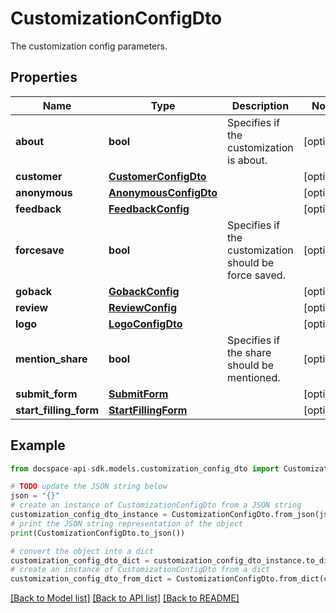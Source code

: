 # CustomizationConfigDto
The customization config parameters.

## Properties

Name | Type | Description | Notes
------------ | ------------- | ------------- | -------------
**about** | **bool** | Specifies if the customization is about. | [optional] 
**customer** | [**CustomerConfigDto**](CustomerConfigDto.md) |  | [optional] 
**anonymous** | [**AnonymousConfigDto**](AnonymousConfigDto.md) |  | [optional] 
**feedback** | [**FeedbackConfig**](FeedbackConfig.md) |  | [optional] 
**forcesave** | **bool** | Specifies if the customization should be force saved. | [optional] 
**goback** | [**GobackConfig**](GobackConfig.md) |  | [optional] 
**review** | [**ReviewConfig**](ReviewConfig.md) |  | [optional] 
**logo** | [**LogoConfigDto**](LogoConfigDto.md) |  | [optional] 
**mention_share** | **bool** | Specifies if the share should be mentioned. | [optional] 
**submit_form** | [**SubmitForm**](SubmitForm.md) |  | [optional] 
**start_filling_form** | [**StartFillingForm**](StartFillingForm.md) |  | [optional] 

## Example

```python
from docspace-api-sdk.models.customization_config_dto import CustomizationConfigDto

# TODO update the JSON string below
json = "{}"
# create an instance of CustomizationConfigDto from a JSON string
customization_config_dto_instance = CustomizationConfigDto.from_json(json)
# print the JSON string representation of the object
print(CustomizationConfigDto.to_json())

# convert the object into a dict
customization_config_dto_dict = customization_config_dto_instance.to_dict()
# create an instance of CustomizationConfigDto from a dict
customization_config_dto_from_dict = CustomizationConfigDto.from_dict(customization_config_dto_dict)
```
[[Back to Model list]](../README.md#documentation-for-models) [[Back to API list]](../README.md#documentation-for-api-endpoints) [[Back to README]](../README.md)


